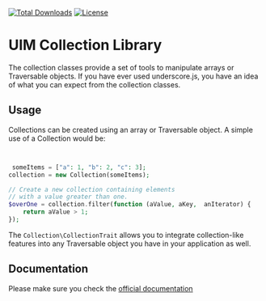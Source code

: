 [![Total Downloads](https://img.shields.io/packagist/dt/UIM/collection.svg?style=flat-square)](https://packagist.org/packages/UIM/collection)
[![License](https://img.shields.io/badge/license-MIT-blue.svg?style=flat-square)](LICENSE.txt)

# UIM Collection Library

The collection classes provide a set of tools to manipulate arrays or Traversable objects.
If you have ever used underscore.js, you have an idea of what you can expect from the collection classes.

## Usage

Collections can be created using an array or Traversable object.  A simple use of a Collection would be:

```php


 someItems = ["a": 1, "b": 2, "c": 3];
collection = new Collection(someItems);

// Create a new collection containing elements
// with a value greater than one.
$overOne = collection.filter(function (aValue, aKey,  anIterator) {
    return aValue > 1;
});
```

The `Collection\CollectionTrait` allows you to integrate collection-like features into any Traversable object
you have in your application as well.

## Documentation

Please make sure you check the [official documentation](https://book.UIM.org/5/en/core-libraries/collections.html)
